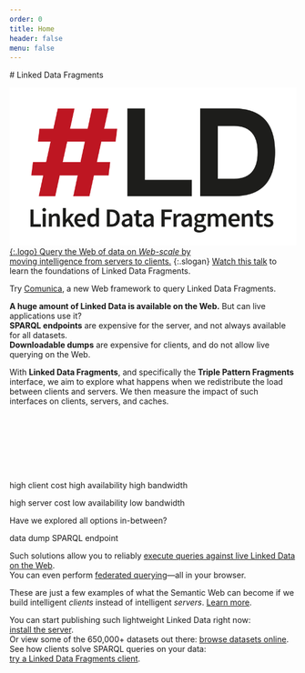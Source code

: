 ```yaml
---
order: 0
title: Home
header: false
menu: false
---
```


<div id="billboard" markdown="1">
# Linked Data Fragments

[![[Linked Data Fragments logo]](/images/logo.svg){:.logo}
Query the Web of data on _Web-scale_ by
<br>
moving intelligence from servers to clients.](/concept/)
{:.slogan}
[Watch this talk](http://videolectures.net/iswc2014_verborgh_querying_datasets/ "Ruben Verborgh at ISWC2014: Querying Datasets on the Web with High Availability")
to learn the foundations of Linked Data Fragments.

Try [Comunica](https://comunica.linkeddatafragments.org/), a new Web framework to query Linked Data Fragments.
</div>

**A huge amount of Linked Data is available on the Web.**
But can live applications use it?
<br>
**SPARQL endpoints** are expensive for the server, and not always available for all datasets.
<br>
**Downloadable dumps** are expensive for clients, and do not allow live querying on the Web.

With **Linked Data Fragments**, and specifically the **Triple Pattern Fragments** interface,
we aim to explore what happens when we redistribute the load between clients and servers.
We then measure the impact of such interfaces on clients, servers, and caches.

<svg height="100">
  <marker id="rightArrow" markerWidth="10" markerHeight="10" refx="10" refy="5">
    <polyline points="0,0 10,5 0,10"  fill="none" stroke="black" />
  </marker>
  <marker id="leftArrow" markerWidth="10" markerHeight="10" refx="0" refy="5">
    <polyline points="10,0 0,5 10,10" fill="none" stroke="black" />
  </marker>

  <line x1="0" y1="74" x2="100%" y2="74"
        style="marker-start: url(#leftArrow); marker-end: url(#rightArrow);"/>

  <text x="0.5%" y="13" class="caption left">high client cost</text>
  <text x="0.5%" y="36" class="caption left">high availability</text>
  <text x="0.5%" y="59" class="caption left">high bandwidth</text>

  <text x="99.5%" y="13" class="caption right">high server cost</text>
  <text x="99.5%" y="36" class="caption right">low availability</text>
  <text x="99.5%" y="59" class="caption right">low bandwidth</text>

  <text x="50%" y="13" class="accent">Have we explored</text>
  <text x="50%" y="36" class="accent">all options in-between?</text>

  <line x1="5%"  x2="5%"  y1="69" y2="80" />
  <line x1="30%" x2="30%" y1="69" y2="80" class="accent" />
  <line x1="43%" x2="43%" y1="69" y2="80" class="accent" />
  <line x1="51%" x2="51%" y1="69" y2="80" class="accent" />
  <line x1="63%" x2="63%" y1="69" y2="80" class="accent" />
  <line x1="73%" x2="73%" y1="69" y2="80" class="accent" />
  <line x1="95%" x2="95%" y1="69" y2="80" />
  <text  x="2%"   y="95"  class="label left">data dump</text>
  <text  x="98%"  y="95"  class="label right">SPARQL endpoint</text>
</svg>

Such solutions allow you to reliably [execute queries against live Linked Data on the Web](http://client.linkeddatafragments.org/).
<br>
You can even perform [federated querying](http://bit.ly/swedish-nobel-harvard)—all in your browser.

These are just a few examples of what the Semantic Web can become
if we build intelligent _clients_ instead of intelligent _servers_.
[Learn more](/concept/).

You can start publishing such lightweight Linked Data right now:
[install the server](/software/).
<br>
Or view some of the 650,000+ datasets out there:
[browse datasets online](/data/).
<br>
See how clients solve SPARQL queries on your data:
[try a Linked Data Fragments client](https://comunica.linkeddatafragments.org/).
